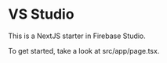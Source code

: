 # VS Studio

This is a NextJS starter in Firebase Studio.

To get started, take a look at src/app/page.tsx.
